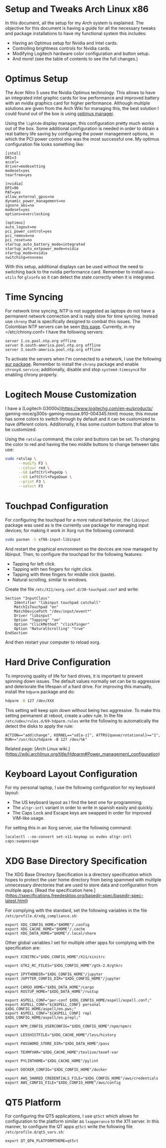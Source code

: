 # Setup and Tweaks Arch Linux x86

In this document, all the setup for my Arch system is explained. The objective
for this document is having a guide for all the necessary tweaks and package
installations to have my functional system this includes:

- Having an Optimus setup for Nvidia and Intel cards.
- Controlling brightness controls for Nvidia cards.
- Modifying Logitech hardware color configuration and button setup.
- And more! (see the table of contents to see the full changes.)

# Optimus Setup
The Acer Nitro 5 uses the Nvidia Optimus technology. This allows to have an integrated
intel graphic cards for low performance and improved battery with an nvidia graphics
card for higher performance. Although multiple solutions are given from the Arch Wiki
for managing this, the best solution I could found out of the box is using
[optimus manager](https://github.com/Askannz/optimus-manager).

Using the `lightdm` display manager, this configuration pretty much works out of the
box. Some additional configuration is needed in order to obtain a real battery life
saving by configuring the power management options, in which the PCI power control one
was the most successful one. My optimus configuration file looks something like:

```
[intel]
DRI=3
accel=
driver=modesetting
modeset=yes
tearfree=yes

[nvidia]
DPI=96
PAT=yes
allow_external_gpus=no
dynamic_power_management=no
ignore_abi=no
modeset=yes
options=overclocking

[optimus]
auto_logout=no
pci_power_control=yes
pci_remove=no
pci_reset=no
startup_auto_battery_mode=integrated
startup_auto_extpower_mode=nvidia
startup_mode=nvidia
switching=nouveau
```

With this setup, additional displays can be used without the need to switching back to
the nvidia performance card. Remember to install `mesa-utils` for `glxinfo` so it can
detect the state correctly when it is integrated.

# Time Syncing
For network time syncing, NTP is not suggested as laptops do not have a permanent
network connection and is really slow for time syncing. Instead use `chrony` that is
specifically designed to combat this issues. The Colombian NTP servers can be seen
[this page](https://www.ntppool.org/zone/co). Currently, in my =/etc/chrony.conf= I
have the following servers:

```
server 1.co.pool.ntp.org offline
server 0.south-america.pool.ntp.org offline
server 3.south-america.pool.ntp.org offline
```

To activate the servers when I'm connected to a network, I use the following
[aur package](https://aur.archlinux.org/packages/networkmanager-dispatcher-chrony/).
Remember to install the `chrony` package and enable `chronyd.service`;
additionally, disable and stop `systemd-timesyncd` for enabling chrony properly.

# Logitech Mouse Customization
I have a [Logitech G3000s](https://www.logitechg.com/en-eu/products/
gaming-mice/g300s-gaming-mouse.910-004345.html) mouse; this mouse has some colors to
switch through by default and it can be customized to have different colors.
Additionally, it has some custom buttons that allow to be customized.

Using the `ratslap` command, the color and buttons can be set. To changing the
color to red and having the two middle buttons to change between tabs use:

```bash
sudo ratslap \
      --modify F3 \
      --colour red \
      --G8 LeftCtrl+PageUp \
      --G9 LeftCtrl+PageDown \
      --print F3 \
      --select F3
```

# Touchpad Configuration
For configuring the touchpad for a more natural behavior, the `libinput` package was
used as is the currently use package for managing input devices; for making it work in
Xorg run the following command:

``` bash
sudo pacman -S xf86-input-libinput
```

And restart the graphical environment so the devices are now managed by libinput. Then,
to configure the touchpad for the following features:

- Tapping for left click.
- Tapping with two fingers for right click.
- Tapping with three fingers for middle click (paste).
- Natural scrolling, similar to windows.

Create the file `/etc/X11/xorg.conf.d/30-touchpad.conf` and write:

```
Section "InputClass"
    Identifier "libinput touchpad catchall"
    MatchIsTouchpad "on"
    MatchDevicePath "/dev/input/event*"
    Driver "libinput"
    Option "Tapping" "on"
    Option "ClickMethod" "clickfinger"
    Option "NaturalScrolling" "true"
EndSection
```

And then restart your computer to reload xorg.

# Hard Drive Configuration
To improving quality of life for hard drives, it is important to prevent spinning down
issues. The default values normally set can be to aggressive and deteriorate the
lifespan of a hard drive. For improving this manually, install the `hdparm` package and
do:

``` bash
hdparm -B 127 /dev/XXX
```

This setting will keep spin down without being two aggressive. To make this setting
permanent at reboot, create a udev rule. In the file `/etc/udev/rules.d/69-hdparm.rules`
write the following to automatically the detect the disks to apply the rule:

```
ACTION=="add|change", KERNEL=="sd[a-z]", ATTRS{queue/rotational}=="1", RUN+="/usr/bin/hdparm -B 127 /dev/%k"
```

Related page:
[Arch Linux wiki.]\
(https://wiki.archlinux.org/title/Hdparm#Power_management_configuration)

# Keyboard Layout Configuration
For my personal laptop, I use the following configuration for my keyboard layout:
- The US keyboard layout as I find the best one for programming.
- The `altgr-intl` variant in order to write in spanish easily and quickly.
- The Caps Lock and Escape keys are swapped in order for improved VIM-like usage.

For setting this in an Xorg server, use the following command:

```
localectl --no-convert set-x11-keymap us evdev altgr-intl caps:swapescape
```

# XDG Base Directory Specification
The XDG Base Directory Specification is a directory specification which hopes to protect
the user home directory from being spammed with multiple unnecessary directories that
are used to store data and configuration from multiple apps.
[Read the specification here.]\
(https://specifications.freedesktop.org/basedir-spec/basedir-spec-latest.html)

For complying with the standard, set the following variables in the file
`/etc/profile.d/xdg_compliance.sh`:

```
export XDG_CONFIG_HOME="$HOME"/.config
export XDG_CACHE_HOME="$HOME"/.cache
export XDG_DATA_HOME="$HOME"/.local/share
```

Other global variables I set for multiple other apps for complying with the
specification are:

```
export XINITRC="$XDG_CONFIG_HOME"/X11/xinitrc

export GTK2_RC_FILES="$XDG_CONFIG_HOME"/gtk-2.0/gtkrc

export IPYTHONDIR="$XDG_CONFIG_HOME"/jupyter
export JUPYTER_CONFIG_DIR="$XDG_CONFIG_HOME"/jupyter

export CARGO_HOME="$XDG_DATA_HOME"/cargo
export RUSTUP_HOME="$XDG_DATA_HOME"/rustup

export ASPELL_CONF="per-conf $XDG_CONFIG_HOME/aspell/aspell.conf;"
export ASPELL_CONF="${ASPELL_CONF} personal $XDG_CONFIG_HOME/aspell/en.pws;"
export ASPELL_CONF="${ASPELL_CONF} repl $XDG_CONFIG_HOME/aspell/en.prepl;"

export NPM_CONFIG_USERCONFIG="$XDG_CONFIG_HOME"/npm/npmrc

export LESSHISTFILE="$XDG_CACHE_HOME"/less/history

export PASSWORD_STORE_DIR="$XDG_DATA_HOME"/pass

export TEXMFVAR="$XDG_CACHE_HOME"/texlive/texmf-var

export PYLINTHOME="$XDG_CACHE_HOME"/pylint

export DOCKER_CONFIG="$XDG_CONFIG_HOME"/docker

export AWS_SHARED_CREDENTIALS_FILE="$XDG_CONFIG_HOME"/aws/credentials
export AWS_CONFIG_FILE="$XDG_CONFIG_HOME"/aws/config
```

# QT5 Platform
For configuring the QT5 applications, I use `qt5ct` which allows for configuration to
the platform similar as `lxapperance` to the X11 server. In this manner, to configure
the QT apps `qt5ct` write the following file `/etc/profile.d/qt5_vars.sh`:

```
export QT_QPA_PLATFORMTHEME=qt5ct
```
